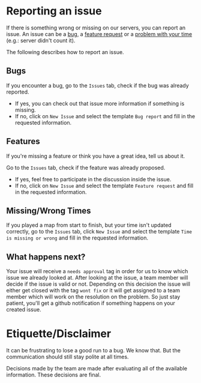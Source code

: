 # Reporting an issue
If there is something wrong or missing on our servers, you can report an issue.
An issue can be a [bug](#bugs), a [feature request](#features) or a [problem with your time](#missingwrong-times) (e.g.: server didn't count it).

The following describes how to report an issue.

## Bugs
If you encounter a bug, go to the `Issues` tab, check if the bug was already reported.
- If yes, you can check out that issue more information if something is missing.
- If no, click on `New Issue` and select the template `Bug report` and fill in the requested information.

## Features
If you're missing a feature or think you have a great idea, tell us about it.

Go to the `Issues` tab, check if the feature was already proposed.
- If yes, feel free to participate in the discussion inside the issue.
- If no, click on `New Issue` and select the template `Feature request` and fill in the requested information.

## Missing/Wrong Times
If you played a map from start to finish, but your time isn't updated correctly,
go to the `Issues` tab, click `New Issue` and select the template `Time is missing or wrong` and fill in the requested information.

## What happens next?
Your issue will receive a `needs approval` tag in order for us to know which issue we already looked at.
After looking at the issue, a team member will decide if the issue is valid or not.
Depending on this decision the issue will either get closed with the tag `wont fix` or it will get assigned to a team member
which will work on the resolution on the problem. So just stay patient,
you'll get a github notification if something happens on your created issue.

# Etiquette/Disclaimer
It can be frustrating to lose a good run to a bug. We know that. But the communication should still stay polite at all times.

Decisions made by the team are made after evaluating all of the available information. These decisions are final.
